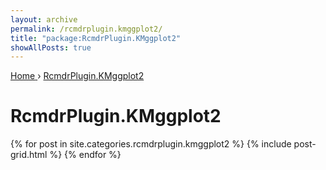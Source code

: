 ```yaml
---
layout: archive
permalink: /rcmdrplugin.kmggplot2/
title: "package:RcmdrPlugin.KMggplot2"
showAllPosts: true
---
```


<div class="wrap">

   <nav class="breadcrumbs">
      <span itemscope="" itemtype="http://data-vocabulary.org/Breadcrumb">
         <a href="{{ site.baseurl }}" itemprop="url">
            <span itemprop="title">Home</span>
         </a>
          ›
         <a href="{{ site.baseurl }}/RcmdrPlugin.KMggplot2" itemprop="url">
            <span itemprop="title">RcmdrPlugin.KMggplot2</span>
         </a>
      </span>
   </nav>

   <div class="page-title">
     <h1>RcmdrPlugin.KMggplot2</h1>
   </div>

   <div class="archive-wrap">
      <div class="page-content">
         <div class="tiles">
         {% for post in site.categories.rcmdrplugin.kmggplot2 %}
            {% include post-grid.html %}
         {% endfor %}
         </div><!-- /.tiles -->
      </div><!-- /.page-content -->
   </div><!-- /.archive-wrap -->
</div><!-- /.wrap -->
